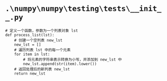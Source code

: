 # `.\numpy\numpy\testing\tests\__init__.py`

```
# 定义一个函数，参数为一个列表对象 lst
def process_list(lst):
    # 创建一个空列表 new_lst
    new_lst = []
    # 遍历列表 lst 中的每一个元素
    for item in lst:
        # 将元素的字符串表示转换为小写，并添加到 new_lst 中
        new_lst.append(str(item).lower())
    # 返回处理后的新列表 new_lst
    return new_lst
```